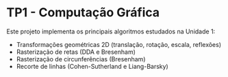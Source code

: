 # TP1 - Computação Gráfica

Este projeto implementa os principais algoritmos estudados na Unidade 1:
- Transformações geométricas 2D (translação, rotação, escala, reflexões)
- Rasterização de retas (DDA e Bresenham)
- Rasterização de circunferências (Bresenham)
- Recorte de linhas (Cohen-Sutherland e Liang-Barsky)
